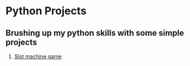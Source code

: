 # Python Projects
## Brushing up my python skills with some simple projects
1.  [Slot machine game](slot.py)
